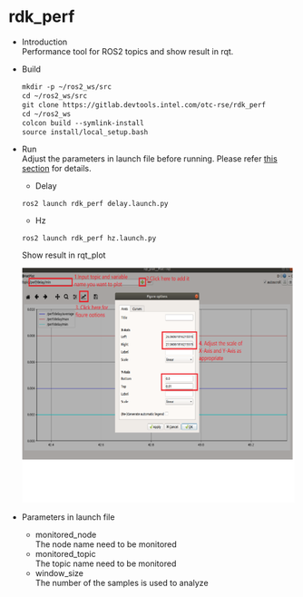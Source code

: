 # rdk_perf

* Introduction  
  Performance tool for ROS2 topics and show result in rqt.

* Build  
  ```
  mkdir -p ~/ros2_ws/src
  cd ~/ros2_ws/src
  git clone https://gitlab.devtools.intel.com/otc-rse/rdk_perf
  cd ~/ros2_ws
  colcon build --symlink-install
  source install/local_setup.bash
  ```
* Run  
  Adjust the parameters in launch file before running. Please refer [this section](#jump) for details.
  * Delay  
  ```
  ros2 launch rdk_perf delay.launch.py
  ```
  * Hz  
  ```
  ros2 launch rdk_perf hz.launch.py
  ```
  Show result in rqt_plot  
  
  ![pic](https://github.com/intel/robot_devkit_src/blob/master/tools/rdk_perf/doc/rqt_plot.png)
  
* <span id="jump">Parameters in launch file</span>
  * monitored_node  
    The node name need to be monitored
  * monitored_topic  
    The topic name need to be monitored
  * window_size  
    The number of the samples is used to analyze
